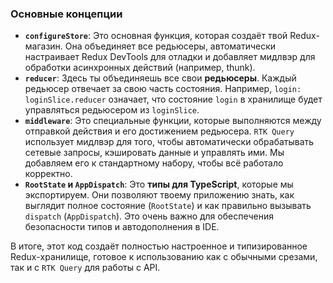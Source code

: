 ### Основные концепции

* **`configureStore`**: Это основная функция, которая создаёт твой Redux-магазин. Она объединяет все редьюсеры, автоматически настраивает Redux DevTools для отладки и добавляет мидлвэр для обработки асинхронных действий (например, thunk).
* **`reducer`**: Здесь ты объединяешь все свои **редьюсеры**. Каждый редьюсер отвечает за свою часть состояния. Например, `login: loginSlice.reducer` означает, что состояние `login` в хранилище будет управляться редьюсером из `loginSlice`.
* **`middleware`**: Это специальные функции, которые выполняются между отправкой действия и его достижением редьюсера. `RTK Query` использует мидлвэр для того, чтобы автоматически обрабатывать сетевые запросы, кэшировать данные и управлять ими. Мы добавляем его к стандартному набору, чтобы всё работало корректно.
* **`RootState` и `AppDispatch`**: Это **типы для TypeScript**, которые мы экспортируем. Они позволяют твоему приложению знать, как выглядит полное состояние (`RootState`) и как правильно вызывать `dispatch` (`AppDispatch`). Это очень важно для обеспечения безопасности типов и автодополнения в IDE.

В итоге, этот код создаёт полностью настроенное и типизированное Redux-хранилище, готовое к использованию как с обычными срезами, так и с `RTK Query` для работы с API.